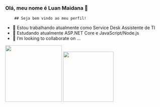 ### Olá, meu nome é Luan Maidana 👋

        ## Seja bem vindo ao meu perfil!

- 🔭 Estou trabalhando atualmente como Service Desk Assistente de TI 
- 🌱 Estudando atualmente ASP.NET Core e JavaScript/Node.js 
- 👯 I’m looking to collaborate on ...

<div>
  
  <img height="180em" src="https://github-readme-stats.vercel.app/api?username=luanmaidana&show_icons=true&theme=dark&include_all_commits=true&count_private=true"/>
  <img height="160em" src="https://github-readme-stats.vercel.app/api/top-langs?username=luanmaidana&layout-compact&langs_count=16&theme=dark"/>
  
</div>

